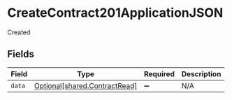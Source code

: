# CreateContract201ApplicationJSON

Created


## Fields

| Field                                                                    | Type                                                                     | Required                                                                 | Description                                                              |
| ------------------------------------------------------------------------ | ------------------------------------------------------------------------ | ------------------------------------------------------------------------ | ------------------------------------------------------------------------ |
| `data`                                                                   | [Optional[shared.ContractRead]](undefined/models/shared/contractread.md) | :heavy_minus_sign:                                                       | N/A                                                                      |